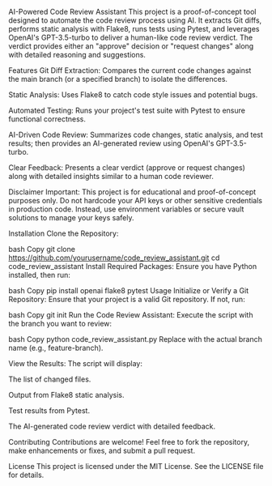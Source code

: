 AI-Powered Code Review Assistant
This project is a proof-of-concept tool designed to automate the code review process using AI. It extracts Git diffs, performs static analysis with Flake8, runs tests using Pytest, and leverages OpenAI's GPT-3.5-turbo to deliver a human-like code review verdict. The verdict provides either an "approve" decision or "request changes" along with detailed reasoning and suggestions.

Features
Git Diff Extraction: Compares the current code changes against the main branch (or a specified branch) to isolate the differences.

Static Analysis: Uses Flake8 to catch code style issues and potential bugs.

Automated Testing: Runs your project's test suite with Pytest to ensure functional correctness.

AI-Driven Code Review: Summarizes code changes, static analysis, and test results; then provides an AI-generated review using OpenAI's GPT-3.5-turbo.

Clear Feedback: Presents a clear verdict (approve or request changes) along with detailed insights similar to a human code reviewer.

Disclaimer
Important:
This project is for educational and proof-of-concept purposes only. Do not hardcode your API keys or other sensitive credentials in production code. Instead, use environment variables or secure vault solutions to manage your keys safely.

Installation
Clone the Repository:

bash
Copy
git clone https://github.com/yourusername/code_review_assistant.git
cd code_review_assistant
Install Required Packages: Ensure you have Python installed, then run:

bash
Copy
pip install openai flake8 pytest
Usage
Initialize or Verify a Git Repository:
Ensure that your project is a valid Git repository. If not, run:

bash
Copy
git init
Run the Code Review Assistant: Execute the script with the branch you want to review:

bash
Copy
python code_review_assistant.py <branch-name>
Replace <branch-name> with the actual branch name (e.g., feature-branch).

View the Results: The script will display:

The list of changed files.

Output from Flake8 static analysis.

Test results from Pytest.

The AI-generated code review verdict with detailed feedback.

Contributing
Contributions are welcome! Feel free to fork the repository, make enhancements or fixes, and submit a pull request.

License
This project is licensed under the MIT License. See the LICENSE file for details.
